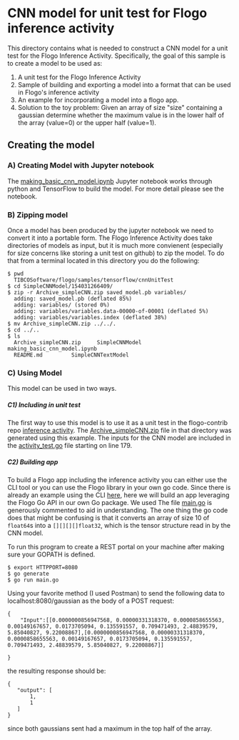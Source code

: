 # CNN model for unit test for Flogo inference activity

This directory contains what is needed to construct a CNN model for a unit test for the Flogo Inference Activity.  Specifically, the goal of this sample is to create a model to be used as:
1. A unit test for the Flogo Inference Activity
2. Sample of building and exporting a model into a format that can be used in Flogo's inference activity
3. An example for incorporating a model into a flogo app.
4. Solution to the toy problem: Given an array of size "size" containing a gaussian determine whether the maximum value is in the lower half of the array (value=0) or the upper half (value=1).

## Creating the model
### A) Creating Model with Jupyter notebook

The [making_basic_cnn_model.ipynb](making_basic_cnn_model.ipynb) Jupyter notebook works through python and TensorFlow to build the model.  For more detail please see the notebook.

### B) Zipping model
Once a model has been produced by the jupyter notebook we need to convert it into a portable form.  The Flogo Inference Activity does take directories of models as input, but it is much more convienent (especially for size concerns like storing a unit test on github) to zip the model.  To do that from a terminal located in this directory you do the following:
```
$ pwd  
  TIBCOSoftware/flogo/samples/tensorflow/cnnUnitTest
$ cd SimpleCNNModel/154031266409/
$ zip -r Archive_simpleCNN.zip saved_model.pb variables/
  adding: saved_model.pb (deflated 85%)
  adding: variables/ (stored 0%)
  adding: variables/variables.data-00000-of-00001 (deflated 5%)
  adding: variables/variables.index (deflated 38%)
$ mv Archive_simpleCNN.zip ../../.
$ cd ../..
$ ls
  Archive_simpleCNN.zip		SimpleCNNModel			making_basic_cnn_model.ipynb
  README.md			SimpleCNNTextModel
```

### C) Using Model
This model can be used in two ways.

##### C1) Including in unit test

The first way to use this model is to use it as a unit test in the flogo-contrib repo [inference activity](https://github.com/project-flogo/ml/tree/master/activity/inference).  The [Archive_simpleCNN.zip](https://github.com/project-flogo/ml/tree/master/activity/inference/testModels/Archive_simpleCNN.zip) file in that directory was generated using this example.  The inputs for the CNN model are included in the [activity_test.go](https://github.com/project-flogo/ml/blob/master/activity/inference/activity_test.go) file starting on line 179.

##### C2) Building app

To build a Flogo app including the inference activity you can either use the CLI tool or you can use the Flogo library in your own go code.  Since there is already an example using the CLI [here](https://github.com/project-flogo/ml/tree/master/examples/streamingOutlier), here we will build an app leveraging the Flogo Go API in our own Go package.  We used The file [main.go](main.go) is generously commented to aid in understanding.  The one thing the go code does that might be confusing is that it converts an array of size 10 of `float64`s into a `[][][][]float32`, which is the tensor structure read in by the CNN model.

To run this program to create a REST portal on your machine after making sure your GOPATH is defined.

```
$ export HTTPPORT=8080
$ go generate
$ go run main.go
```

Using your favorite method (I used Postman) to send the following data to localhost:8080/gaussian as the body of a POST request:

```
{
	"Input":[[0.0000000856947568, 0.00000331318370, 0.0000858655563, 0.00149167657, 0.0173705094, 0.135591557, 0.709471493, 2.48839579, 5.85040827, 9.22008867],[0.0000000856947568, 0.00000331318370, 0.0000858655563, 0.00149167657, 0.0173705094, 0.135591557, 0.709471493, 2.48839579, 5.85040827, 9.22008867]]
	
}
```

the resulting response should be:

 ```
 {
    "output": [
        1,
        1
    ]
}
 ```
 since both gaussians sent had a maximum in the top half of the array.
